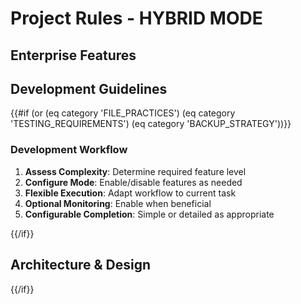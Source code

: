 # Project Rules - HYBRID MODE


## Enterprise Features














## Development Guidelines


{{#if (or (eq category 'FILE_PRACTICES') (eq category 'TESTING_REQUIREMENTS') (eq category 'BACKUP_STRATEGY'))}}
### Development Workflow
1. **Assess Complexity**: Determine required feature level
2. **Configure Mode**: Enable/disable features as needed
3. **Flexible Execution**: Adapt workflow to current task
4. **Optional Monitoring**: Enable when beneficial
5. **Configurable Completion**: Simple or detailed as appropriate



{{/if}}


## Architecture & Design


{{/if}}